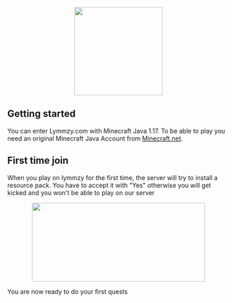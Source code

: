 <p align="center">
    <img src="https://dunb17ur4ymx4.cloudfront.net/webstore/logos/f6aaf96bc48fe45d49422c37f7bf7e6d62f58842.png" width="200px" height="200px"></img>
</p>



## Getting started
You can enter Lymmzy.com with Minecraft Java 1.17. To be able to play you need an original Minecraft Java Account from [Minecraft.net](https://minecraft.net).

## First time join

When you play on lymmzy for the first time, the server will try to install a resource pack. You have to accept it with "Yes" otherwise you will get kicked and you won't be able to play on our server

<p align="center">
    <img src="https://i.imgur.com/thkeB47.png" width="392px" height="179px"></img>
</p>

You are now ready to do your first quests

